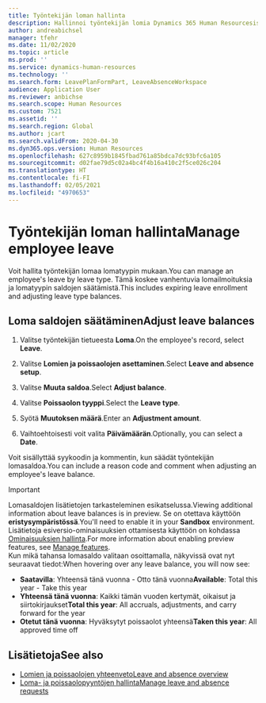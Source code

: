 ```yaml
---
title: Työntekijän loman hallinta
description: Hallinnoi työntekijän lomia Dynamics 365 Human Resourcesissa.
author: andreabichsel
manager: tfehr
ms.date: 11/02/2020
ms.topic: article
ms.prod: ''
ms.service: dynamics-human-resources
ms.technology: ''
ms.search.form: LeavePlanFormPart, LeaveAbsenceWorkspace
audience: Application User
ms.reviewer: anbichse
ms.search.scope: Human Resources
ms.custom: 7521
ms.assetid: ''
ms.search.region: Global
ms.author: jcart
ms.search.validFrom: 2020-04-30
ms.dyn365.ops.version: Human Resources
ms.openlocfilehash: 627c8959b1845fbad761a85bdca7dc93bfc6a105
ms.sourcegitcommit: d02fae79d5c02a4bc4f4b16a410c2f5ce026c204
ms.translationtype: HT
ms.contentlocale: fi-FI
ms.lasthandoff: 02/05/2021
ms.locfileid: "4970653"
---
```

# <a name="manage-employee-leave"></a><span data-ttu-id="f173a-103">Työntekijän loman hallinta</span><span class="sxs-lookup"><span data-stu-id="f173a-103">Manage employee leave</span></span>

<span data-ttu-id="f173a-104">Voit hallita työntekijän lomaa lomatyypin mukaan.</span><span class="sxs-lookup"><span data-stu-id="f173a-104">You can manage an employee's leave by leave type.</span></span> <span data-ttu-id="f173a-105">Tämä koskee vanhentuvia lomailmoituksia ja lomatyypin saldojen säätämistä.</span><span class="sxs-lookup"><span data-stu-id="f173a-105">This includes expiring leave enrollment and adjusting leave type balances.</span></span> 

## <a name="adjust-leave-balances"></a><span data-ttu-id="f173a-106">Loma saldojen säätäminen</span><span class="sxs-lookup"><span data-stu-id="f173a-106">Adjust leave balances</span></span>

1. <span data-ttu-id="f173a-107">Valitse työntekijän tietueesta **Loma**.</span><span class="sxs-lookup"><span data-stu-id="f173a-107">On the employee's record, select **Leave**.</span></span>

2. <span data-ttu-id="f173a-108">Valitse **Lomien ja poissaolojen asettaminen**.</span><span class="sxs-lookup"><span data-stu-id="f173a-108">Select **Leave and absence setup**.</span></span>

3. <span data-ttu-id="f173a-109">Valitse **Muuta saldoa**.</span><span class="sxs-lookup"><span data-stu-id="f173a-109">Select **Adjust balance**.</span></span>

4. <span data-ttu-id="f173a-110">Valitse **Poissaolon tyyppi**.</span><span class="sxs-lookup"><span data-stu-id="f173a-110">Select the **Leave type**.</span></span>

5. <span data-ttu-id="f173a-111">Syötä **Muutoksen määrä**.</span><span class="sxs-lookup"><span data-stu-id="f173a-111">Enter an **Adjustment amount**.</span></span> 

6. <span data-ttu-id="f173a-112">Vaihtoehtoisesti voit valita **Päivämäärän**.</span><span class="sxs-lookup"><span data-stu-id="f173a-112">Optionally, you can select a **Date**.</span></span> 

<span data-ttu-id="f173a-113">Voit sisällyttää syykoodin ja kommentin, kun säädät työntekijän lomasaldoa.</span><span class="sxs-lookup"><span data-stu-id="f173a-113">You can include a reason code and comment when adjusting an employee's leave balance.</span></span> 

>[!IMPORTANT]
><span data-ttu-id="f173a-114">Lomasaldojen lisätietojen tarkasteleminen esikatselussa.</span><span class="sxs-lookup"><span data-stu-id="f173a-114">Viewing additional information about leave balances is in preview.</span></span> <span data-ttu-id="f173a-115">Se on otettava käyttöön **eristysympäristössä**.</span><span class="sxs-lookup"><span data-stu-id="f173a-115">You'll need to enable it in your **Sandbox** environment.</span></span> <span data-ttu-id="f173a-116">Lisätietoja esiversio-ominaisuuksien ottamisesta käyttöön on kohdassa [Ominaisuuksien hallinta](hr-admin-manage-features.md).</span><span class="sxs-lookup"><span data-stu-id="f173a-116">For more information about enabling preview features, see [Manage features](hr-admin-manage-features.md).</span></span><br>
><span data-ttu-id="f173a-117">Kun mikä tahansa lomasaldo valitaan osoittamalla, näkyvissä ovat nyt seuraavat tiedot:</span><span class="sxs-lookup"><span data-stu-id="f173a-117">When hovering over any leave balance, you will now see:</span></span><br>
>- <span data-ttu-id="f173a-118">**Saatavilla**: Yhteensä tänä vuonna - Otto tänä vuonna</span><span class="sxs-lookup"><span data-stu-id="f173a-118">**Available**: Total this year - Take this year</span></span>
>- <span data-ttu-id="f173a-119">**Yhteensä tänä vuonna**: Kaikki tämän vuoden kertymät, oikaisut ja siirtokirjaukset</span><span class="sxs-lookup"><span data-stu-id="f173a-119">**Total this year**: All accruals, adjustments, and carry forward for the year</span></span>
>- <span data-ttu-id="f173a-120">**Otetut tänä vuonna**: Hyväksytyt poissaolot yhteensä</span><span class="sxs-lookup"><span data-stu-id="f173a-120">**Taken this year**: All approved time off</span></span>

## <a name="see-also"></a><span data-ttu-id="f173a-121">Lisätietoja</span><span class="sxs-lookup"><span data-stu-id="f173a-121">See also</span></span>

- [<span data-ttu-id="f173a-122">Lomien ja poissaolojen yhteenveto</span><span class="sxs-lookup"><span data-stu-id="f173a-122">Leave and absence overview</span></span>](hr-leave-and-absence-overview.md)
- [<span data-ttu-id="f173a-123">Loma- ja poissaolopyyntöjen hallinta</span><span class="sxs-lookup"><span data-stu-id="f173a-123">Manage leave and absence requests</span></span>](hr-employee-self-service-manage-requests.md)

